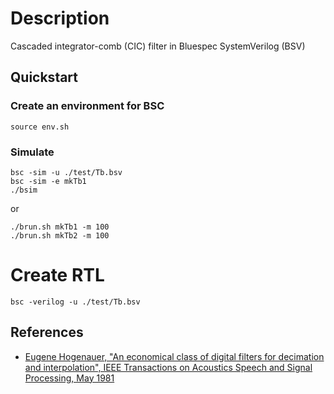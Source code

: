 # Description
Cascaded integrator-comb (CIC) filter in Bluespec SystemVerilog (BSV)

## Quickstart

### Create an environment for BSC
```shell
source env.sh
```

### Simulate
```shell
bsc -sim -u ./test/Tb.bsv
bsc -sim -e mkTb1
./bsim
```
or
```shell
./brun.sh mkTb1 -m 100
./brun.sh mkTb2 -m 100
```

# Create RTL
```shell
bsc -verilog -u ./test/Tb.bsv
```

## References
* [Eugene Hogenauer, "An economical class of digital filters for decimation and interpolation", IEEE Transactions on Acoustics Speech and Signal Processing, May 1981](doc/Hogenauer1981-AnEconomicalClassofDigitalFiltersforDecimationandInterpolation.pdf)
